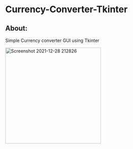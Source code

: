 # Currency-Converter-Tkinter

## About:
Simple Currency converter GUI using Tkinter


<img width="301" alt="Screenshot 2021-12-28 212826" src="https://user-images.githubusercontent.com/89312809/147576469-01e88488-c92e-4c21-bb16-d42ee7a2690d.png">
